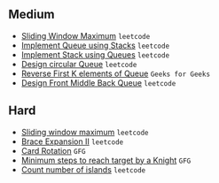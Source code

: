 ## Medium

- [Sliding Window Maximum](https://leetcode.com/problems/sliding-window-maximum/) `leetcode`
- [Implement Queue using Stacks](https://leetcode.com/problems/implement-queue-using-stacks/) `leetcode`
- [Implement Stack using Queues](https://leetcode.com/problems/implement-stack-using-queues/) `leetcode`
- [Design circular Queue](https://leetcode.com/problems/design-circular-queue/) `leetcode`
- [Reverse First K elements of Queue](https://practice.geeksforgeeks.org/problems/reverse-first-k-elements-of-queue/) `Geeks for Geeks`
- [Design Front Middle Back Queue](https://leetcode.com/problems/design-front-middle-back-queue/) `leetcode`


## Hard
- [Sliding window maximum](https://leetcode.com/problems/sliding-window-maximum/) `leetcode`
- [Brace Expansion II](https://leetcode.com/problems/brace-expansion-ii/) `leetcode`
- [Card Rotation](https://practice.geeksforgeeks.org/problems/card-rotation5834/1/) `GFG`
- [Minimum steps to reach target by a Knight](https://www.geeksforgeeks.org/minimum-steps-reach-target-knight/) `GFG`
- [Count number of islands](https://leetcode.com/problems/number-of-islands/) `leetcode`
